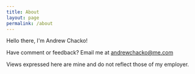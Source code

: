 ```yaml
---
title: About
layout: page
permalink: /about
---
```


Hello there, I'm Andrew Chacko!

Have comment or feedback? Email me at <andrewchacko@me.com>

Views expressed here are mine and do not reflect those of my employer.

